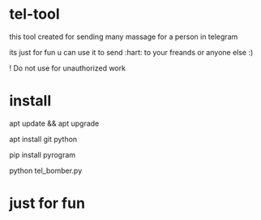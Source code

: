 # tel-tool

this tool created for sending many massage for a person in telegram 

its just for fun u can use it to send :hart: to your freands or anyone else :)

! Do not use for unauthorized work

# install
apt update && apt upgrade

apt install git python

pip install pyrogram

python tel_bomber.py

# just for fun

